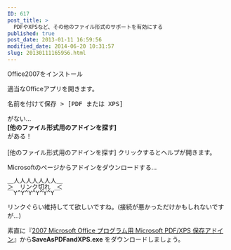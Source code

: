 ```yaml
---
ID: 617
post_title: >
  PDFやXPSなど、その他のファイル形式のサポートを有効にする
published: true
post_date: 2013-01-11 16:59:56
modified_date: 2014-06-20 10:31:57
slug: 20130111165956.html
---
```

<p>Office2007をインストール</p>
<p>適当なOfficeアプリを開きます。</p>
<pre>名前を付けて保存 > [PDF または XPS]</pre>
<p>がない…<br />
<b>[他のファイル形式用のアドインを探す]</b><br />
がある！<br />
<!--more--><br />
[他のファイル形式用のアドインを探す] クリックするとヘルプが開きます。</p>
<p>Microsoftのページからアドインをダウンロードする…</p>
<pre style="border:none;background:none;margin:0;line-height:1;">＿人人人人人人人＿
＞　リンク切れ　＜
￣Y^Y^Y^Y^Y^Y￣</pre>
<p>リンクぐらい維持してて欲しいですね。<span class="text-muted">(接続が悪かっただけかもしれないですが…)</span></p>
<p>素直に『<a href="http://www.microsoft.com/ja-jp/download/details.aspx?id=7" target="_blank">2007 Microsoft Office プログラム用 Microsoft PDF/XPS 保存アドイン</a>』から<b>SaveAsPDFandXPS.exe</b> をダウンロードしましょう。</p>